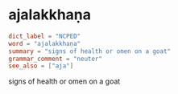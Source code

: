 # ajalakkhaṇa

``` toml
dict_label = "NCPED"
word = "ajalakkhaṇa"
summary = "signs of health or omen on a goat"
grammar_comment = "neuter"
see_also = ["aja"]
```

signs of health or omen on a goat

